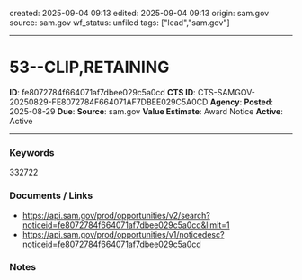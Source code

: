 created: 2025-09-04 09:13
edited: 2025-09-04 09:13
origin: sam.gov
source: sam.gov
wf_status: unfiled
tags: ["lead","sam.gov"]

---

# 53--CLIP,RETAINING

**ID**: fe8072784f664071af7dbee029c5a0cd
**CTS ID**: CTS-SAMGOV-20250829-FE8072784F664071AF7DBEE029C5A0CD
**Agency**: 
**Posted**: 2025-08-29
**Due**: 
**Source**: sam.gov
**Value Estimate**: Award Notice
**Active**: Active

---

### Keywords
332722

### Documents / Links
- <https://api.sam.gov/prod/opportunities/v2/search?noticeid=fe8072784f664071af7dbee029c5a0cd&limit=1>
- <https://api.sam.gov/prod/opportunities/v1/noticedesc?noticeid=fe8072784f664071af7dbee029c5a0cd>

### Notes

